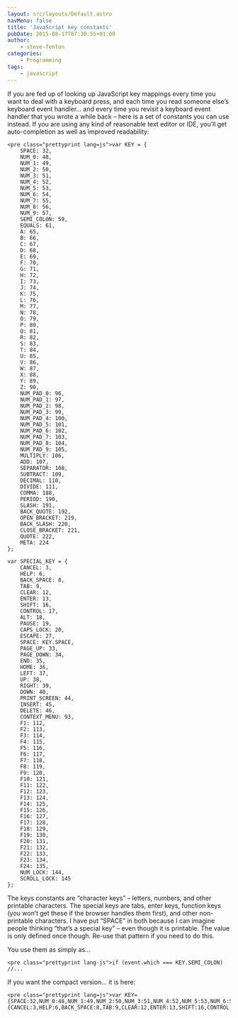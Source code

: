```yaml
---
layout: src/layouts/Default.astro
navMenu: false
title: 'JavaScript key constants'
pubDate: 2015-08-17T07:30:55+01:00
author:
    - steve-fenton
categories:
    - Programming
tags:
    - javascript
---
```


If you are fed up of looking up JavaScript key mappings every time you want to deal with a keyboard press, and each time you read someone else’s keyboard event handler… and every time you revisit a keyboard event handler that you wrote a while back – here is a set of constants you can use instead. If you are using any kind of reasonable text editor or IDE, you’ll get auto-completion as well as improved readability:

```
<pre class="prettyprint lang=js">var KEY = {
    SPACE: 32,
    NUM_0: 48,
    NUM_1: 49,
    NUM_2: 50,
    NUM_3: 51,
    NUM_4: 52,
    NUM_5: 53,
    NUM_6: 54,
    NUM_7: 55,
    NUM_8: 56,
    NUM_9: 57,
    SEMI_COLON: 59,
    EQUALS: 61,
    A: 65,
    B: 66,
    C: 67,
    D: 68,
    E: 69,
    F: 70,
    G: 71,
    H: 72,
    I: 73,
    J: 74,
    K: 75,
    L: 76,
    M: 77,
    N: 78,
    O: 79,
    P: 80,
    Q: 81,
    R: 82,
    S: 83,
    T: 84,
    U: 85,
    V: 86,
    W: 87,
    X: 88,
    Y: 89,
    Z: 90,
    NUM_PAD_0: 96,
    NUM_PAD_1: 97,
    NUM_PAD_2: 98,
    NUM_PAD_3: 99,
    NUM_PAD_4: 100,
    NUM_PAD_5: 101,
    NUM_PAD_6: 102,
    NUM_PAD_7: 103,
    NUM_PAD_8: 104,
    NUM_PAD_9: 105,
    MULTIPLY: 106,
    ADD: 107,
    SEPARATOR: 108,
    SUBTRACT: 109,
    DECIMAL: 110,
    DIVIDE: 111,
    COMMA: 188,
    PERIOD: 190,
    SLASH: 191,
    BACK_QUOTE: 192,
    OPEN_BRACKET: 219,
    BACK_SLASH: 220,
    CLOSE_BRACKET: 221,
    QUOTE: 222,
    META: 224
};
    
var SPECIAL_KEY = {
    CANCEL: 3,
    HELP: 6,
    BACK_SPACE: 8,
    TAB: 9,
    CLEAR: 12,
    ENTER: 13,
    SHIFT: 16,
    CONTROL: 17,
    ALT: 18,
    PAUSE: 19,
    CAPS_LOCK: 20,
    ESCAPE: 27,
    SPACE: KEY.SPACE,
    PAGE_UP: 33,
    PAGE_DOWN: 34,
    END: 35,
    HOME: 36,
    LEFT: 37,
    UP: 38,
    RIGHT: 39,
    DOWN: 40,
    PRINT_SCREEN: 44,
    INSERT: 45,
    DELETE: 46,
    CONTEXT_MENU: 93,
    F1: 112,
    F2: 113,
    F3: 114,
    F4: 115,
    F5: 116,
    F6: 117,
    F7: 118,
    F8: 119,
    F9: 120,
    F10: 121,
    F11: 122,
    F12: 123,
    F13: 124,
    F14: 125,
    F15: 126,
    F16: 127,
    F17: 128,
    F18: 129,
    F19: 130,
    F20: 131,
    F21: 132,
    F22: 133,
    F23: 134,
    F24: 135,
    NUM_LOCK: 144,
    SCROLL_LOCK: 145
};
```

The keys constants are “character keys” – letters, numbers, and other printable characters. The special keys are tabs, enter keys, function keys (you won’t get these if the browser handles them first), and other non-printable characters. I have put “SPACE” in both because I can imagine people thinking “that’s a special key” – even though it is printable. The value is only defined once though. Re-use that pattern if you need to do this.

You use them as simply as…

```
<pre class="prettyprint lang-js">if (event.which === KEY.SEMI_COLON) //...
```

If you want the compact version… it is here:

```
<pre class="prettyprint lang=js">var KEY={SPACE:32,NUM_0:48,NUM_1:49,NUM_2:50,NUM_3:51,NUM_4:52,NUM_5:53,NUM_6:54,NUM_7:55,NUM_8:56,NUM_9:57,SEMI_COLON:59,EQUALS:61,A:65,B:66,C:67,D:68,E:69,F:70,G:71,H:72,I:73,J:74,K:75,L:76,M:77,N:78,O:79,P:80,Q:81,R:82,S:83,T:84,U:85,V:86,W:87,X:88,Y:89,Z:90,NUM_PAD_0:96,NUM_PAD_1:97,NUM_PAD_2:98,NUM_PAD_3:99,NUM_PAD_4:100,NUM_PAD_5:101,NUM_PAD_6:102,NUM_PAD_7:103,NUM_PAD_8:104,NUM_PAD_9:105,MULTIPLY:106,ADD:107,SEPARATOR:108,SUBTRACT:109,DECIMAL:110,DIVIDE:111,COMMA:188,PERIOD:190,SLASH:191,BACK_QUOTE:192,OPEN_BRACKET:219,BACK_SLASH:220,CLOSE_BRACKET:221,QUOTE:222,META:224},SPECIAL_KEY={CANCEL:3,HELP:6,BACK_SPACE:8,TAB:9,CLEAR:12,ENTER:13,SHIFT:16,CONTROL:17,ALT:18,PAUSE:19,CAPS_LOCK:20,ESCAPE:27,SPACE:KEY.SPACE,PAGE_UP:33,PAGE_DOWN:34,END:35,HOME:36,LEFT:37,UP:38,RIGHT:39,DOWN:40,PRINT_SCREEN:44,INSERT:45,DELETE:46,CONTEXT_MENU:93,F1:112,F2:113,F3:114,F4:115,F5:116,F6:117,F7:118,F8:119,F9:120,F10:121,F11:122,F12:123,F13:124,F14:125,F15:126,F16:127,F17:128,F18:129,F19:130,F20:131,F21:132,F22:133,F23:134,F24:135,NUM_LOCK:144,SCROLL_LOCK:145};
```